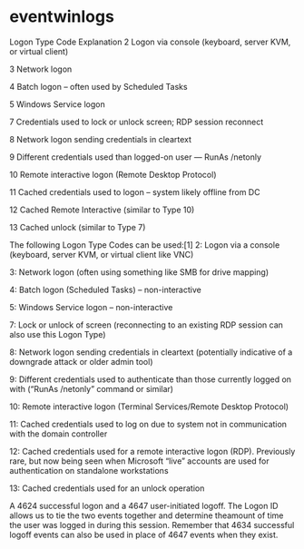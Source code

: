 # eventwinlogs

Logon Type Code Explanation
2 Logon via console (keyboard, server KVM, or virtual client)

3 Network logon

4 Batch logon – often used by Scheduled Tasks

5 Windows Service logon

7 Credentials used to lock or unlock screen; RDP session reconnect

8 Network logon sending credentials in cleartext

9 Different credentials used than logged-on user — RunAs /netonly

10 Remote interactive logon (Remote Desktop Protocol)

11 Cached credentials used to logon – system likely offline from DC

12 Cached Remote Interactive (similar to Type 10)

13 Cached unlock (similar to Type 7)

The following Logon Type Codes can be used:[1]
2: Logon via a console (keyboard, server KVM, or virtual client like VNC)

3: Network logon (often using something like SMB for drive mapping)

4: Batch logon (Scheduled Tasks) – non-interactive

5: Windows Service logon – non-interactive

7: Lock or unlock of screen (reconnecting to an existing RDP session can also use this Logon Type)

8: Network logon sending credentials in cleartext (potentially indicative of a downgrade attack or older admin tool)

9: Different credentials used to authenticate than those currently logged on with (“RunAs /netonly” command or similar)

10: Remote interactive logon (Terminal Services/Remote Desktop Protocol)

11: Cached credentials used to log on due to system not in communication with the domain controller

12: Cached credentials used for a remote interactive logon (RDP). Previously rare, but now being seen when Microsoft “live” accounts are used for authentication on standalone workstations

13: Cached credentials used for an unlock operation


A 4624 successful logon and a 4647 user-initiated logoff.
The Logon ID allows us to tie the two events together and determine theamount of time the user was logged in during this session.
Remember that 4634 successful logoff events can also be used in place of 4647 events when they exist.
